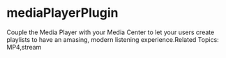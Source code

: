 # mediaPlayerPlugin 



Couple the Media Player with your Media Center to let your users create playlists to have an amasing, modern listening experience.Related Topics: MP4,stream
